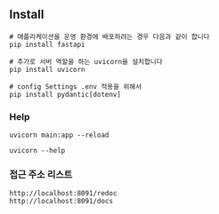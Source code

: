 
## Install
```shell
# 애플리케이션을 운영 환경에 배포하려는 경우 다음과 같이 합니다
pip install fastapi

# 추가로 서버 역할을 하는 uvicorn을 설치합니다
pip install uvicorn

# config Settings .env 적용을 위해서 
pip install pydantic[dotenv]
```

### Help
```shell
uvicorn main:app --reload

uvicorn --help
```

### 접근 주소 리스트
```shell
http://localhost:8091/redoc
http://localhost:8091/docs
```